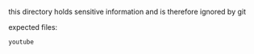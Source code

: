 this directory holds sensitive information and is therefore ignored by git

expected files:
```
youtube
```